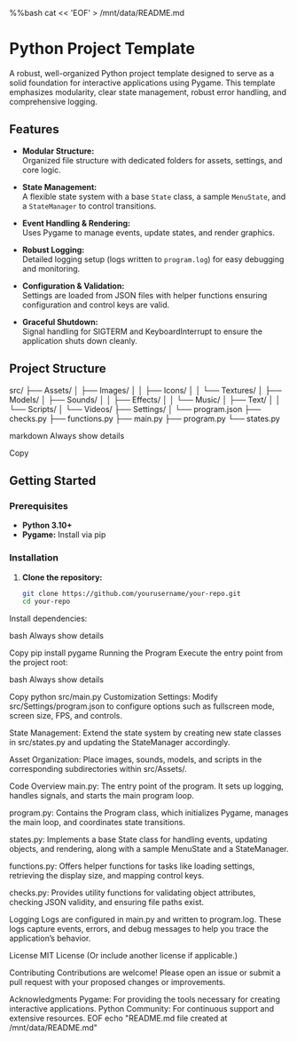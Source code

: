 %%bash
cat << 'EOF' > /mnt/data/README.md
# Python Project Template

A robust, well-organized Python project template designed to serve as a solid foundation for interactive applications using Pygame. This template emphasizes modularity, clear state management, robust error handling, and comprehensive logging.

## Features

- **Modular Structure:**  
  Organized file structure with dedicated folders for assets, settings, and core logic.
  
- **State Management:**  
  A flexible state system with a base `State` class, a sample `MenuState`, and a `StateManager` to control transitions.

- **Event Handling & Rendering:**  
  Uses Pygame to manage events, update states, and render graphics.

- **Robust Logging:**  
  Detailed logging setup (logs written to `program.log`) for easy debugging and monitoring.

- **Configuration & Validation:**  
  Settings are loaded from JSON files with helper functions ensuring configuration and control keys are valid.

- **Graceful Shutdown:**  
  Signal handling for SIGTERM and KeyboardInterrupt to ensure the application shuts down cleanly.

## Project Structure

src/ ├── Assets/ │ ├── Images/ │ │ ├── Icons/ │ │ └── Textures/ │ ├── Models/ │ ├── Sounds/ │ │ ├── Effects/ │ │ └── Music/ │ ├── Text/ │ │ └── Scripts/ │ └── Videos/ ├── Settings/ │ └── program.json ├── checks.py ├── functions.py ├── main.py ├── program.py └── states.py

markdown
Always show details

Copy

## Getting Started

### Prerequisites

- **Python 3.10+**
- **Pygame:** Install via pip

### Installation

1. **Clone the repository:**

   ```bash
   git clone https://github.com/yourusername/your-repo.git
   cd your-repo
Install dependencies:

bash
Always show details

Copy
pip install pygame
Running the Program
Execute the entry point from the project root:

bash
Always show details

Copy
python src/main.py
Customization
Settings:
Modify src/Settings/program.json to configure options such as fullscreen mode, screen size, FPS, and controls.

State Management:
Extend the state system by creating new state classes in src/states.py and updating the StateManager accordingly.

Asset Organization:
Place images, sounds, models, and scripts in the corresponding subdirectories within src/Assets/.

Code Overview
main.py:
The entry point of the program. It sets up logging, handles signals, and starts the main program loop.

program.py:
Contains the Program class, which initializes Pygame, manages the main loop, and coordinates state transitions.

states.py:
Implements a base State class for handling events, updating objects, and rendering, along with a sample MenuState and a StateManager.

functions.py:
Offers helper functions for tasks like loading settings, retrieving the display size, and mapping control keys.

checks.py:
Provides utility functions for validating object attributes, checking JSON validity, and ensuring file paths exist.

Logging
Logs are configured in main.py and written to program.log. These logs capture events, errors, and debug messages to help you trace the application’s behavior.

License
MIT License
(Or include another license if applicable.)

Contributing
Contributions are welcome! Please open an issue or submit a pull request with your proposed changes or improvements.

Acknowledgments
Pygame: For providing the tools necessary for creating interactive applications.
Python Community: For continuous support and extensive resources. EOF echo "README.md file created at /mnt/data/README.md"